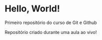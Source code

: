 # Hello, World!
 Primeiro repositório do curso de Git e Github

 Repositório criado durante uma aula ao vivo!

